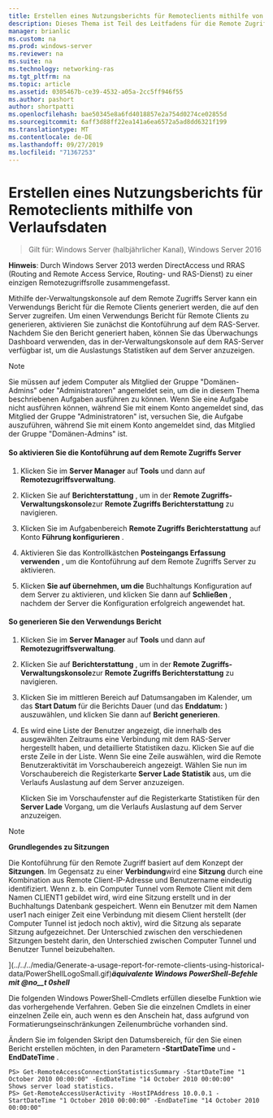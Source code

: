 ```yaml
---
title: Erstellen eines Nutzungsberichts für Remoteclients mithilfe von Verlaufsdaten
description: Dieses Thema ist Teil des Leitfadens für die Remote Zugriffs Überwachung und-Kontoführung in Windows Server 2016.
manager: brianlic
ms.custom: na
ms.prod: windows-server
ms.reviewer: na
ms.suite: na
ms.technology: networking-ras
ms.tgt_pltfrm: na
ms.topic: article
ms.assetid: 0305467b-ce39-4532-a05a-2cc5ff946f55
ms.author: pashort
author: shortpatti
ms.openlocfilehash: bae50345e8a6fd4018857e2a754d0274ce02855d
ms.sourcegitcommit: 6aff3d88ff22ea141a6ea6572a5ad8dd6321f199
ms.translationtype: MT
ms.contentlocale: de-DE
ms.lasthandoff: 09/27/2019
ms.locfileid: "71367253"
---
```

# <a name="generate-a-usage-report-for-remote-clients-using-historical-data"></a>Erstellen eines Nutzungsberichts für Remoteclients mithilfe von Verlaufsdaten

>Gilt für: Windows Server (halbjährlicher Kanal), Windows Server 2016

**Hinweis**: Durch Windows Server 2013 werden DirectAccess und RRAS (Routing and Remote Access Service, Routing- und RAS-Dienst) zu einer einzigen Remotezugriffsrolle zusammengefasst.  
  
Mithilfe der-Verwaltungskonsole auf dem Remote Zugriffs Server kann ein Verwendungs Bericht für die Remote Clients generiert werden, die auf den Server zugreifen. Um einen Verwendungs Bericht für Remote Clients zu generieren, aktivieren Sie zunächst die Kontoführung auf dem RAS-Server. Nachdem Sie den Bericht generiert haben, können Sie das Überwachungs Dashboard verwenden, das in der-Verwaltungskonsole auf dem RAS-Server verfügbar ist, um die Auslastungs Statistiken auf dem Server anzuzeigen.  
  
> [!NOTE]  
> Sie müssen auf jedem Computer als Mitglied der Gruppe "Domänen-Admins" oder "Administratoren" angemeldet sein, um die in diesem Thema beschriebenen Aufgaben ausführen zu können. Wenn Sie eine Aufgabe nicht ausführen können, während Sie mit einem Konto angemeldet sind, das Mitglied der Gruppe "Administratoren" ist, versuchen Sie, die Aufgabe auszuführen, während Sie mit einem Konto angemeldet sind, das Mitglied der Gruppe "Domänen-Admins" ist.  
  
#### <a name="to-enable-accounting-on-the-remote-access-server"></a>So aktivieren Sie die Kontoführung auf dem Remote Zugriffs Server  
  
1.  Klicken Sie im **Server Manager** auf **Tools** und dann auf **Remotezugriffsverwaltung**.  
  
2.  Klicken Sie auf **Berichterstattung** , um in der **Remote Zugriffs-Verwaltungskonsole**zur **Remote Zugriffs Berichterstattung** zu navigieren.  
  
3.  Klicken Sie im Aufgabenbereich **Remote Zugriffs Berichterstattung** auf Konto **Führung konfigurieren** .  
  
4.  Aktivieren Sie das Kontrollkästchen **Posteingangs Erfassung verwenden** , um die Kontoführung auf dem Remote Zugriffs Server zu aktivieren.  
  
5.  Klicken **Sie auf übernehmen, um die** Buchhaltungs Konfiguration auf dem Server zu aktivieren, und klicken Sie dann auf **Schließen** , nachdem der Server die Konfiguration erfolgreich angewendet hat.  
  
#### <a name="to-generate-the-usage-report"></a>So generieren Sie den Verwendungs Bericht  
  
1.  Klicken Sie im **Server Manager** auf **Tools** und dann auf **Remotezugriffsverwaltung**.  
  
2.  Klicken Sie auf **Berichterstattung** , um in der **Remote Zugriffs-Verwaltungskonsole**zur **Remote Zugriffs Berichterstattung** zu navigieren.  
  
3.  Klicken Sie im mittleren Bereich auf Datumsangaben im Kalender, um das **Start Datum** für die Berichts Dauer (und das **Enddatum:** ) auszuwählen, und klicken Sie dann auf **Bericht generieren**.  
  
4.  Es wird eine Liste der Benutzer angezeigt, die innerhalb des ausgewählten Zeitraums eine Verbindung mit dem RAS-Server hergestellt haben, und detaillierte Statistiken dazu. Klicken Sie auf die erste Zeile in der Liste. Wenn Sie eine Zeile auswählen, wird die Remote Benutzeraktivität im Vorschaubereich angezeigt. Wählen Sie nun im Vorschaubereich die Registerkarte **Server Lade Statistik** aus, um die Verlaufs Auslastung auf dem Server anzuzeigen.  
  
    Klicken Sie im Vorschaufenster auf die Registerkarte Statistiken für den **Server Lade** Vorgang, um die Verlaufs Auslastung auf dem Server anzuzeigen.  
  
> [!NOTE]  
> **Grundlegendes zu Sitzungen**  
>   
> Die Kontoführung für den Remote Zugriff basiert auf dem Konzept der **Sitzungen**. Im Gegensatz zu einer **Verbindung**wird eine **Sitzung** durch eine Kombination aus Remote Client-IP-Adresse und Benutzername eindeutig identifiziert. Wenn z. b. ein Computer Tunnel vom Remote Client mit dem Namen CLIENT1 gebildet wird, wird eine Sitzung erstellt und in der Buchhaltungs Datenbank gespeichert. Wenn ein Benutzer mit dem Namen user1 nach einiger Zeit eine Verbindung mit diesem Client herstellt (der Computer Tunnel ist jedoch noch aktiv), wird die Sitzung als separate Sitzung aufgezeichnet. Der Unterschied zwischen den verschiedenen Sitzungen besteht darin, den Unterschied zwischen Computer Tunnel und Benutzer Tunnel beizubehalten.  
  
](../../../media/Generate-a-usage-report-for-remote-clients-using-historical-data/PowerShellLogoSmall.gif)***<em>äquivalente Windows PowerShell-Befehle</em> mit @no__t 0shell***  
  
Die folgenden Windows PowerShell-Cmdlets erfüllen dieselbe Funktion wie das vorhergehende Verfahren. Geben Sie die einzelnen Cmdlets in einer einzelnen Zeile ein, auch wenn es den Anschein hat, dass aufgrund von Formatierungseinschränkungen Zeilenumbrüche vorhanden sind.  
  
Ändern Sie im folgenden Skript den Datumsbereich, für den Sie einen Bericht erstellen möchten, in den Parametern **-StartDateTime** und **-EndDateTime** .  
  
```  
PS> Get-RemoteAccessConnectionStatisticsSummary -StartDateTime "1 October 2010 00:00:00" -EndDateTime "14 October 2010 00:00:00"  
Shows server load statistics.  
PS> Get-RemoteAccessUserActivity -HostIPAddress 10.0.0.1 -StartDateTime "1 October 2010 00:00:00" -EndDateTime "14 October 2010 00:00:00"  
```  
  


